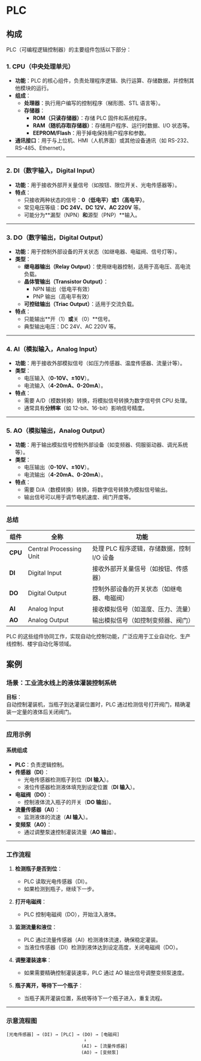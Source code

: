 # PLC


## 构成


PLC（可编程逻辑控制器）的主要组件包括以下部分：

### 1. **CPU（中央处理单元）**
   - **功能**：PLC 的核心组件，负责处理程序逻辑、执行运算、存储数据，并控制其他模块的运行。
   - **组成**：
     - **处理器**：执行用户编写的控制程序（梯形图、STL 语言等）。
     - **存储器**：
       - **ROM（只读存储器）**：存储 PLC 固件和系统程序。
       - **RAM（随机存取存储器）**：存储用户程序、运行时数据、I/O 状态等。
       - **EEPROM/Flash**：用于掉电保持用户程序和参数。
   - **通讯接口**：用于与上位机、HMI（人机界面）或其他设备通讯（如 RS-232、RS-485、Ethernet）。

---

### 2. **DI（数字输入，Digital Input）**
   - **功能**：用于接收外部开关量信号（如按钮、限位开关、光电传感器等）。
   - **特点**：
     - 只接收两种状态的信号：**0（低电平）**或**1（高电平）**。
     - 常见电压等级：**DC 24V、DC 12V、AC 220V** 等。
     - 可能分为**漏型（NPN）**和**源型（PNP）**输入。

---

### 3. **DO（数字输出，Digital Output）**
   - **功能**：用于控制外部设备的开关状态（如继电器、电磁阀、信号灯等）。
   - **类型**：
     - **继电器输出（Relay Output）**：使用继电器控制，适用于高电压、高电流负载。
     - **晶体管输出（Transistor Output）**：
       - NPN 输出（低电平有效）
       - PNP 输出（高电平有效）
     - **可控硅输出（Triac Output）**：适用于交流负载。
   - **特点**：
     - 只能输出**开（1）**或**关（0）**信号。
     - 典型输出电压：DC 24V、AC 220V 等。

---

### 4. **AI（模拟输入，Analog Input）**
   - **功能**：用于接收外部模拟信号（如压力传感器、温度传感器、流量计等）。
   - **类型**：
     - 电压输入（**0-10V、±10V**）。
     - 电流输入（**4-20mA、0-20mA**）。
   - **特点**：
     - 需要 A/D（模数转换）转换，将模拟信号转换为数字信号供 CPU 处理。
     - 通常具有**分辨率**（如 12-bit、16-bit）影响信号精度。

---

### 5. **AO（模拟输出，Analog Output）**
   - **功能**：用于输出模拟信号控制外部设备（如变频器、伺服驱动器、调光系统等）。
   - **类型**：
     - 电压输出（**0-10V、±10V**）。
     - 电流输出（**4-20mA、0-20mA**）。
   - **特点**：
     - 需要 D/A（数模转换）转换，将数字信号转换为模拟信号输出。
     - 输出信号可以用于调节电机速度、阀门开度等。

---

### **总结**
| 组件 | 全称 | 功能 |
|------|------|------|
| **CPU** | Central Processing Unit | 处理 PLC 程序逻辑，存储数据，控制 I/O 设备 |
| **DI** | Digital Input | 接收外部开关量信号（如按钮、传感器） |
| **DO** | Digital Output | 控制外部设备的开关状态（如继电器、电磁阀） |
| **AI** | Analog Input | 接收模拟信号（如温度、压力、流量） |
| **AO** | Analog Output | 输出模拟信号（如控制变频器、阀门） |

PLC 的这些组件协同工作，实现自动化控制功能，广泛应用于工业自动化、生产线控制、楼宇自动化等领域。

## 案例




### **场景：工业流水线上的液体灌装控制系统**

**目标**：  
自动控制灌装机，当瓶子到达灌装位置时，PLC 通过检测信号打开阀门，精确灌装一定量的液体后关闭阀门。

---

### **应用示例**
#### **系统组成**
- **PLC**：负责逻辑控制。
- **传感器（DI）**：
  - 光电传感器检测瓶子到位（**DI 输入**）。
  - 液位传感器检测液体填充到设定位置（**DI 输入**）。
- **电磁阀（DO）**：
  - 控制液体流入瓶子的开关（**DO 输出**）。
- **流量传感器（AI）**：
  - 监测液体的流速（**AI 输入**）。
- **变频泵（AO）**：
  - 通过调整泵速控制灌装流量（**AO 输出**）。

---

### **工作流程**
1. **检测瓶子是否到位**：
   - PLC 读取光电传感器（DI）。
   - 如果检测到瓶子，继续下一步。

2. **打开电磁阀**：
   - PLC 控制电磁阀（DO），开始注入液体。

3. **监测流量和液位**：
   - PLC 通过流量传感器（AI）检测液体流速，确保稳定灌装。
   - 当液位传感器（DI）检测到液体达到设定高度，关闭电磁阀（DO）。

4. **调整灌装速率**：
   - 如果需要精确控制灌装速率，PLC 通过 AO 输出信号调整变频泵速度。

5. **瓶子离开，等待下一个瓶子**：
   - 当瓶子离开灌装位置，系统等待下一个瓶子进入，重复流程。

---

### **示意流程图**
```
[光电传感器] → (DI) → [PLC] → (DO) → [电磁阀]  
                             ↓  
                            (AI) ← [流量传感器]  
                            (AO) → [变频泵]  
```
